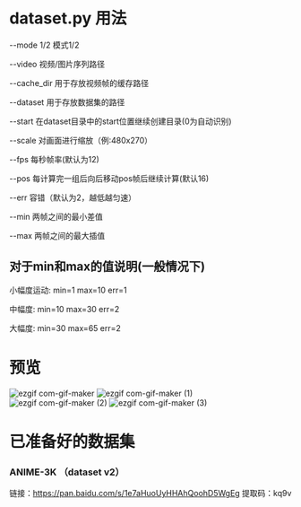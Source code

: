 # dataset.py 用法

--mode 1/2 模式1/2

--video 视频/图片序列路径

--cache_dir 用于存放视频帧的缓存路径

--dataset 用于存放数据集的路径

--start 在dataset目录中的start位置继续创建目录(0为自动识别)

--scale 对画面进行缩放（例:480x270）

--fps 每秒帧率(默认为12)

--pos 每计算完一组后向后移动pos帧后继续计算(默认16)

--err 容错（默认为2，越低越匀速）

--min 两帧之间的最小差值

--max 两帧之间的最大插值

## 对于min和max的值说明(一般情况下)

  小幅度运动: min=1 max=10 err=1
  
  中幅度: min=10 max=30 err=2
  
  大幅度: min=30 max=65 err=2

# 预览

![ezgif com-gif-maker](https://user-images.githubusercontent.com/68835291/112470075-30a25f80-8da5-11eb-8205-efcd30d10a9c.gif)
![ezgif com-gif-maker (1)](https://user-images.githubusercontent.com/68835291/112470102-3730d700-8da5-11eb-92e1-ee250ea3a669.gif)
![ezgif com-gif-maker (2)](https://user-images.githubusercontent.com/68835291/112470108-3a2bc780-8da5-11eb-810c-ff07286c469e.gif)
![ezgif com-gif-maker (3)](https://user-images.githubusercontent.com/68835291/112470150-46b02000-8da5-11eb-80bc-9a06014253bb.gif)





# 已准备好的数据集

### ANIME-3K （dataset v2）

链接：https://pan.baidu.com/s/1e7aHuoUyHHAhQoohD5WgEg 
提取码：kq9v
